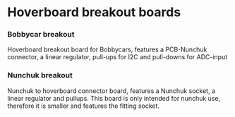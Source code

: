 # Hoverboard breakout boards

### Bobbycar breakout

Hoverboard breakout board for Bobbycars, features a PCB-Nunchuk connector, a linear regulator, pull-ups for I2C and pull-downs for ADC-input

### Nunchuk breakout

Nunchuk to hoverboard connector board, features a Nunchuk socket, a linear regulator and pullups. This board is only intended for nunchuk use, therefore it is smaller and features the fitting socket.
